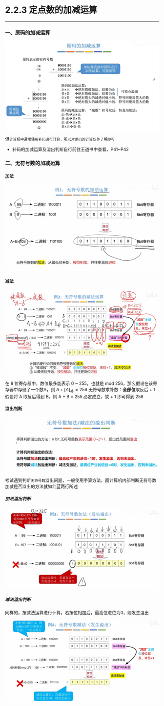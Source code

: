 # 2.2.3 定点数的加减运算

---

### 一、原码的加减运算

![](assets/Pasted%20image%2020250525213558.png)

但`计算机中通常使用补码进行计算，所以对原码的计算仅作了解即可`

- 补码的加减运算及溢出判断自行前往王道书中查看，P41~P42

### 二、无符号数的加减运算
#### 加法

![](assets/Pasted%20image%2020250525215958.png)
#### 减法

![](assets/Pasted%20image%2020250525220320.png)

在 8 位寄存器中，数值最多能表示 0 ~ 255，也就是 mod 256，那么假设在该寄存器中存储了一个数A，则 $A + [A]_\text{补} = 256$
无符号数求补数：**全部位**取反后 + 1
	假设将 A 取反后得到 B，则 A + B = 255 必定成立，故 + 1 即可得到 256

#### 溢出判断
![](assets/Pasted%20image%2020250525220419.png)
考试遇到判断`无符号数`溢出问题，一般使用手算方法，而计算机内部判断无符号数加减是否溢出的方法就如红蓝两行所述

##### 加法溢出判断

![](assets/Pasted%20image%2020250525220804.png)
##### 减法溢出判断

同样的，按减法运算进行计算，若按位相加后，最高位进位为0，则发生溢出

![](assets/Pasted%20image%2020250525221229.png)
